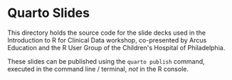 # Quarto Slides

This directory holds the source code for the slide decks used in the Introduction to R for Clinical Data workshop, co-presented by Arcus Education and the R User Group of the Children's Hospital of Philadelphia.

These slides can be published using the `quarto publish` command, executed in the command line / terminal, *not* in the R console.  

